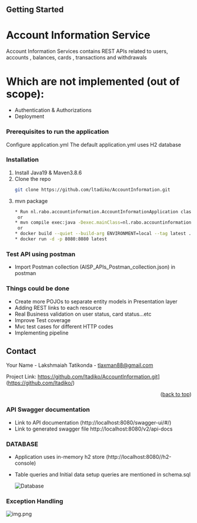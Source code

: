 <!-- GETTING STARTED -->
## Getting Started

# Account Information Service

Account Information Services contains REST APIs related to users, accounts , balances, cards , transactions and withdrawals


# Which are not implemented (out of scope): 
* Authentication & Authorizations
* Deployment


### Prerequisites to run the application

Configure application.yml 
The default application.yml uses H2 database 

### Installation

1. Install Java19 & Maven3.8.6
2. Clone the repo
   ```sh
   git clone https://github.com/ltadiko/AccountInformation.git
   ```
3. mvn package
   ```sh
   * Run nl.rabo.accountinformation.AccountInformationApplication class as java application from IDE
    or
   * mvn compile exec:java -Dexec.mainClass=nl.rabo.accountinformation.AccountInformationApplication
    or
   * docker build --quiet --build-arg ENVIRONMENT=local --tag latest .
   * docker run -d -p 8080:8080 latest 
      ```

### Test API using postman

* Import Postman collection (AISP_APIs_Postman_collection.json) in postman

### Things could be done 

* Create more POJOs to separate entity models in Presentation layer
* Adding REST links to each resource
* Real Business validation on user status, card status...etc
* Improve Test coverage
* Mvc test cases for different HTTP codes
* Implementing pipeline


<!-- CONTACT -->
## Contact

Your Name - Lakshmaiah Tatikonda  - tlaxman88@gmail.com

Project Link: https://github.com/ltadiko/AccountInformation.git] (https://github.com/ltadiko/)

<p align="right">(<a href="#readme-top">back to top</a>)</p>


### API Swagger documentation

* Link to API documentation (http://localhost:8080/swagger-ui/#/)
* Link to generated swagger file http://localhost:8080/v2/api-docs

### DATABASE

* Application uses in-memory h2 store (http://localhost:8080//h2-console)
* Table queries and Initial data setup queries are mentioned in schema.sql
  
  ![Database](Database_Table_high_level_design.png "DB Relations")

### Exception Handling
![img.png](img.png)

